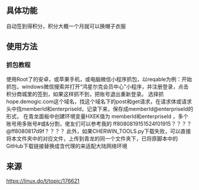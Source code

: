 ## 具体功能
自动签到得积分，积分大概一个月就可以换帽子衣服

## 使用方法
### 抓包教程
使用Root了的安卓，或苹果手机，或电脑微信小程序抓包，以reqable为例：开始抓包，windows微信搜索并打开“鸿星尔克会员中心”小程序，并注册登录，点击积分商城里的签到，如果这样抓不到，把账号退出重新登录。
选择抓hope.demogic.com这个域名，找这个域名下的post和get请求，在请求体或请求头中找memberId和enterpriseId，记录下来，保存成memberId@enterpriseId的形式，
在青龙面板中创建环境变量HXEK值为 memberId和enterpriseId ，多个账号用多账号#或&分割，佬友们可以参考我的 ff8080819151524f01915？？？？@ff8080817d9f？？？？ 
此外，如果CHERWIN_TOOLS.py下载失败，可以直接将本文件夹中的对应文件，上传到青龙的同一个文件夹下，已将原脚本中的GitHub下载链接替换成含代理的来适配大陆网络环境

## 来源
https://linux.do/t/topic/176621
